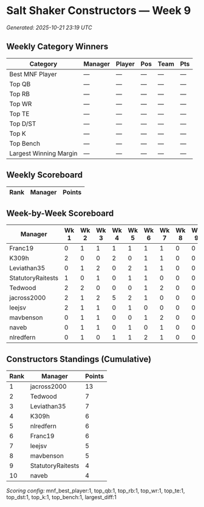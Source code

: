 # Salt Shaker Constructors — Week 9
_Generated: 2025-10-21 23:19 UTC_

## Weekly Category Winners
| Category | Manager | Player | Pos | Team | Pts |
|---|---|---|---|---|---|
| Best MNF Player | — | — | — | — | — |
| Top QB | — | — | — | — | — |
| Top RB | — | — | — | — | — |
| Top WR | — | — | — | — | — |
| Top TE | — | — | — | — | — |
| Top D/ST | — | — | — | — | — |
| Top K | — | — | — | — | — |
| Top Bench | — | — | — | — | — |
| Largest Winning Margin | — | — | — | — | — |

## Weekly Scoreboard
| Rank | Manager | Points |
|---|---|---|

## Week-by-Week Scoreboard
| Manager | Wk 1 | Wk 2 | Wk 3 | Wk 4 | Wk 5 | Wk 6 | Wk 7 | Wk 8 | Wk 9 | Total |
|---|---|---|---|---|---|---|---|---|---|---|
| Franc19 | 0 | 1 | 1 | 1 | 1 | 1 | 1 | 0 | 0 | 6 |
| K309h | 2 | 0 | 0 | 2 | 0 | 1 | 1 | 0 | 0 | 6 |
| Leviathan35 | 0 | 1 | 2 | 0 | 2 | 1 | 1 | 0 | 0 | 7 |
| StatutoryRaitests | 1 | 0 | 1 | 0 | 1 | 1 | 0 | 0 | 0 | 4 |
| Tedwood | 2 | 2 | 0 | 0 | 0 | 1 | 2 | 0 | 0 | 7 |
| jacross2000 | 2 | 1 | 2 | 5 | 2 | 1 | 0 | 0 | 0 | 13 |
| leejsv | 2 | 1 | 1 | 0 | 1 | 0 | 0 | 0 | 0 | 5 |
| mavbenson | 0 | 1 | 1 | 0 | 0 | 1 | 2 | 0 | 0 | 5 |
| naveb | 0 | 1 | 1 | 0 | 1 | 0 | 1 | 0 | 0 | 4 |
| nlredfern | 0 | 1 | 0 | 1 | 1 | 2 | 1 | 0 | 0 | 6 |

## Constructors Standings (Cumulative)
| Rank | Manager | Points |
|---|---|---|
| 1 | jacross2000 | 13 |
| 2 | Tedwood | 7 |
| 3 | Leviathan35 | 7 |
| 4 | K309h | 6 |
| 5 | nlredfern | 6 |
| 6 | Franc19 | 6 |
| 7 | leejsv | 5 |
| 8 | mavbenson | 5 |
| 9 | StatutoryRaitests | 4 |
| 10 | naveb | 4 |

_Scoring config:_ mnf_best_player:1, top_qb:1, top_rb:1, top_wr:1, top_te:1, top_dst:1, top_k:1, top_bench:1, largest_diff:1
